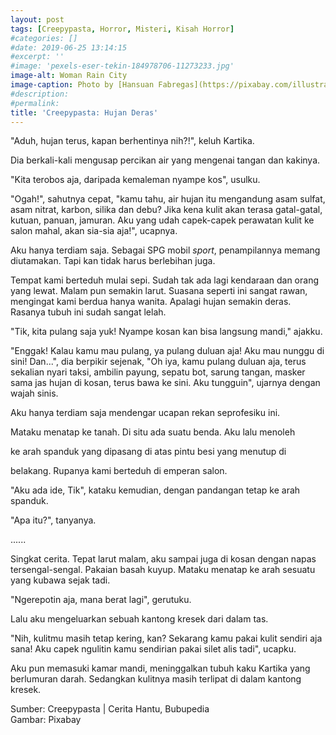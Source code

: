 ```yaml
---
layout: post
tags: [Creepypasta, Horror, Misteri, Kisah Horror]
#categories: []
#date: 2019-06-25 13:14:15
#excerpt: ''
#image: 'pexels-eser-tekin-184978706-11273233.jpg'
image-alt: Woman Rain City
image-caption: Photo by [Hansuan Fabregas](https://pixabay.com/illustrations/woman-rain-city-s%C3%A3o-paulo-4674714/)
#description:
#permalink:
title: 'Creepypasta: Hujan Deras'
---
```





"Aduh, hujan terus, kapan berhentinya nih?!", keluh Kartika.

Dia berkali-kali mengusap percikan air yang mengenai tangan dan kakinya.

"Kita terobos aja, daripada kemaleman nyampe kos", usulku.

"Ogah!", sahutnya cepat, "kamu tahu, air hujan itu mengandung asam sulfat, asam nitrat, karbon, silika dan debu? Jika kena kulit akan terasa gatal-gatal, kutuan, panuan, jamuran. Aku yang udah capek-capek perawatan kulit ke salon mahal, akan sia-sia aja!", ucapnya.

Aku hanya terdiam saja. Sebagai SPG mobil _sport_, penampilannya memang diutamakan. Tapi kan tidak harus berlebihan juga.

Tempat kami berteduh mulai sepi. Sudah tak ada lagi kendaraan dan orang yang lewat. Malam pun semakin larut. Suasana seperti ini sangat rawan, mengingat kami berdua hanya wanita. Apalagi hujan semakin deras. Rasanya tubuh ini sudah sangat lelah.

"Tik, kita pulang saja yuk! Nyampe kosan kan bisa langsung mandi," ajakku.

"Enggak! Kalau kamu mau pulang, ya pulang duluan aja! Aku mau nunggu di sini! Dan...", dia berpikir sejenak, "Oh iya, kamu pulang duluan aja, terus sekalian nyari taksi, ambilin payung, sepatu bot, sarung tangan, masker sama jas hujan di kosan, terus bawa ke sini. Aku tungguin", ujarnya dengan wajah sinis.

Aku hanya terdiam saja mendengar ucapan rekan seprofesiku ini.

Mataku menatap ke tanah. Di situ ada suatu benda. Aku lalu menoleh

ke arah spanduk yang dipasang di atas pintu besi yang menutup di

belakang. Rupanya kami berteduh di emperan salon.

"Aku ada ide, Tik", kataku kemudian, dengan pandangan tetap ke arah spanduk.

"Apa itu?", tanyanya.

......

Singkat cerita. Tepat larut malam, aku sampai juga di kosan dengan napas tersengal-sengal. Pakaian basah kuyup. Mataku menatap ke arah sesuatu yang kubawa sejak tadi.

"Ngerepotin aja, mana berat lagi", gerutuku.

Lalu aku mengeluarkan sebuah kantong kresek dari dalam tas.

"Nih, kulitmu masih tetap kering, kan? Sekarang kamu pakai kulit sendiri aja sana! Aku capek ngulitin kamu sendirian pakai silet alis tadi", ucapku.

Aku pun memasuki kamar mandi, meninggalkan tubuh kaku Kartika yang berlumuran darah. Sedangkan kulitnya masih terlipat di dalam kantong kresek.



Sumber: Creepypasta | Cerita Hantu, Bubupedia <br>
Gambar: Pixabay
